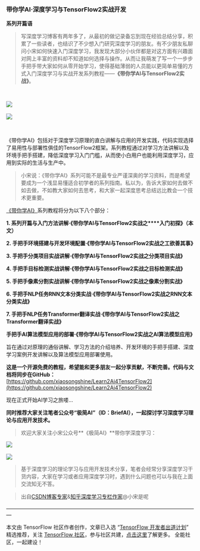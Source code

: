 ### 带你学AI·深度学习与TensorFlow2实战开发

**系列开篇语**

> 写深度学习博客有两年多了，从最初的做记录备忘到现在经验总结分享，积累了一些读者，也结识了不少想入门研究深度学习的朋友。有不少朋友私聊问小宋如何快速入门深度学习，我发现大部分小伙伴都是对这方面有兴趣面对网上丰富的资料却不知道如何选择与操作。从而让我萌发了写一个一步步手把手带大家如何从零开始学习，使得基础薄弱的人员能以更简单易懂的方式入门深度学习与实战开发系列教程——**《带你学AI与TensorFlow2实战》**。

​

 ![](https://uploader.shimo.im/f/oIUB0M5Z40m8L1LJ.png!thumbnail) ​

![](https://uploader.shimo.im/f/CqsmmRnTAgqWknFZ.gif)

​

《带你学AI》包括对于深度学习原理的直白讲解与应用的开发实践，代码实现选择了易用性与部署性俱佳的TensorFlow2框架。系列教程通过对学习方法讲解以及环境手把手搭建，降低深度学习入门门槛，从而使小白用户也能利用深度学习，应用到实际的生活与生产中。

> 小宋说：《带你学AI》系列可能不是最专业严谨深奥的学习资料，而是希望要成为一个浅显易懂适合初学者的系列指南。私以为，告诉大家如何去做不如去做，不如教大家如何去思考，和大家一起深度思考总结远比教会一个技术更重要。

[《带你学AI》](https://github.com/xiaosongshine/Learn2Ai4TensorFlow2)系列教程将分为以下八个部分：

**1. 系列开篇与入门方法讲解·《带你学AI与TensorFlow2实战之****入门初探》（本文）**

**2. 手把手环境搭建与开发环境配置·《带你学AI与TensorFlow2实战之工欲善其事》**

**3. 手把手分类项目实战讲解·《带你学AI与TensorFlow2实战之分类项目实战》**

**4. 手把手目标检测实战讲解·《带你学AI与TensorFlow2实战之目标检测实战》**

**5. 手把手像素分割实战讲解·《带你学AI与TensorFlow2实战之像素分割实战》**

**6. 手把手NLP任务RNN文本分类实战·《带你学AI与TensorFlow2实战之RNN文本分类实战》**

**7. 手把手NLP任务Transformer翻译实战·《带你学AI与TensorFlow2实战之Transformer翻译实战》**

**手把手AI算法模型应用的部署·《带你学AI与TensorFlow2实战之AI算法模型应用》**

旨在通过对原理的通俗讲解、学习方法的介绍培养、开发环境的手把手搭建、深度学习案例开发讲解以及算法模型应用部署使用。

**这是一个开源免费的教程，希望能和更多朋友一起分享贡献，不断完善。代码与文档将同步在GitHub：**[https://github.com/xiaosongshine/Learn2Ai4TensorFlow2](https://github.com/xiaosongshine/Learn2Ai4TensorFlow2)

现在正式开始AI学习之旅喽...

**同时推荐大家关注笔者公众号“极简AI”（ID：BriefAI），一起探讨学习深度学习理论与应用开发技术。**

> 欢迎大家关注小宋公众号**《极简AI》**带你学深度学习：

 ![](https://uploader.shimo.im/f/0Bkqa4y2VCIJfopN.png!thumbnail) ​

![](https://uploader.shimo.im/f/8uI2gsC4ScLTblHZ.gif)

> ​基于深度学习的理论学习与应用开发技术分享，笔者会经常分享深度学习干货内容，大家在学习或者应用深度学习时，遇到什么问题也可以与我在上面交流知无不答。

> 出自[CSDN博客专家](https://xiaosongshine.blog.csdn.net/)&[知乎深度学习专栏作家](https://www.zhihu.com/people/xiaosongshine/activities)@小宋是呢

—————————————————————————————————————

本文由 TensorFlow 社区作者创作，文章已入选 “[TensorFlow 开发者出道计划](https://blog.csdn.net/tensorflowforum/article/details/109832059)” 精选推荐，关注 [TensorFlow 社区](https://blog.csdn.net/tensorflowforum)，参与社区共建，[点击这里](https://blog.csdn.net/tensorflowforum/article/details/109822833)了解更多。 全能社区，一起建设！
